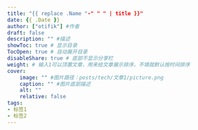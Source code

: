 ```yaml
---
title: "{{ replace .Name "-" " " | title }}"
date: {{ .Date }}
author: ["otifik"] #作者
draft: false
description: "" #描述
showToc: true # 显示目录
TocOpen: true # 自动展开目录
disableShare: true # 底部不显示分享栏
weight: # 输入1可以顶置文章，用来给文章展示排序，不填就默认按时间排序
cover:
    image: "" #图片路径：posts/tech/文章1/picture.png
    caption: "" #图片底部描述
    alt: ""
    relative: false
tags: 
- 标签1
- 标签2
---
```


